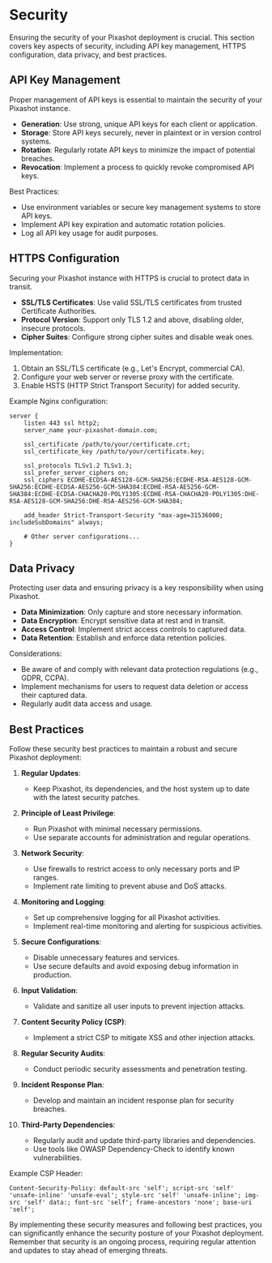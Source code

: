 # Security

Ensuring the security of your Pixashot deployment is crucial. This section covers key aspects of security, including API key management, HTTPS configuration, data privacy, and best practices.

## API Key Management

Proper management of API keys is essential to maintain the security of your Pixashot instance.

- **Generation**: Use strong, unique API keys for each client or application.
- **Storage**: Store API keys securely, never in plaintext or in version control systems.
- **Rotation**: Regularly rotate API keys to minimize the impact of potential breaches.
- **Revocation**: Implement a process to quickly revoke compromised API keys.

Best Practices:
- Use environment variables or secure key management systems to store API keys.
- Implement API key expiration and automatic rotation policies.
- Log all API key usage for audit purposes.

## HTTPS Configuration

Securing your Pixashot instance with HTTPS is crucial to protect data in transit.

- **SSL/TLS Certificates**: Use valid SSL/TLS certificates from trusted Certificate Authorities.
- **Protocol Version**: Support only TLS 1.2 and above, disabling older, insecure protocols.
- **Cipher Suites**: Configure strong cipher suites and disable weak ones.

Implementation:
1. Obtain an SSL/TLS certificate (e.g., Let's Encrypt, commercial CA).
2. Configure your web server or reverse proxy with the certificate.
3. Enable HSTS (HTTP Strict Transport Security) for added security.

Example Nginx configuration:
```nginx
server {
    listen 443 ssl http2;
    server_name your-pixashot-domain.com;

    ssl_certificate /path/to/your/certificate.crt;
    ssl_certificate_key /path/to/your/certificate.key;

    ssl_protocols TLSv1.2 TLSv1.3;
    ssl_prefer_server_ciphers on;
    ssl_ciphers ECDHE-ECDSA-AES128-GCM-SHA256:ECDHE-RSA-AES128-GCM-SHA256:ECDHE-ECDSA-AES256-GCM-SHA384:ECDHE-RSA-AES256-GCM-SHA384:ECDHE-ECDSA-CHACHA20-POLY1305:ECDHE-RSA-CHACHA20-POLY1305:DHE-RSA-AES128-GCM-SHA256:DHE-RSA-AES256-GCM-SHA384;

    add_header Strict-Transport-Security "max-age=31536000; includeSubDomains" always;

    # Other server configurations...
}
```

## Data Privacy

Protecting user data and ensuring privacy is a key responsibility when using Pixashot.

- **Data Minimization**: Only capture and store necessary information.
- **Data Encryption**: Encrypt sensitive data at rest and in transit.
- **Access Control**: Implement strict access controls to captured data.
- **Data Retention**: Establish and enforce data retention policies.

Considerations:
- Be aware of and comply with relevant data protection regulations (e.g., GDPR, CCPA).
- Implement mechanisms for users to request data deletion or access their captured data.
- Regularly audit data access and usage.

## Best Practices

Follow these security best practices to maintain a robust and secure Pixashot deployment:

1. **Regular Updates**:
    - Keep Pixashot, its dependencies, and the host system up to date with the latest security patches.

2. **Principle of Least Privilege**:
    - Run Pixashot with minimal necessary permissions.
    - Use separate accounts for administration and regular operations.

3. **Network Security**:
    - Use firewalls to restrict access to only necessary ports and IP ranges.
    - Implement rate limiting to prevent abuse and DoS attacks.

4. **Monitoring and Logging**:
    - Set up comprehensive logging for all Pixashot activities.
    - Implement real-time monitoring and alerting for suspicious activities.

5. **Secure Configurations**:
    - Disable unnecessary features and services.
    - Use secure defaults and avoid exposing debug information in production.

6. **Input Validation**:
    - Validate and sanitize all user inputs to prevent injection attacks.

7. **Content Security Policy (CSP)**:
    - Implement a strict CSP to mitigate XSS and other injection attacks.

8. **Regular Security Audits**:
    - Conduct periodic security assessments and penetration testing.

9. **Incident Response Plan**:
    - Develop and maintain an incident response plan for security breaches.

10. **Third-Party Dependencies**:
    - Regularly audit and update third-party libraries and dependencies.
    - Use tools like OWASP Dependency-Check to identify known vulnerabilities.

Example CSP Header:
```http
Content-Security-Policy: default-src 'self'; script-src 'self' 'unsafe-inline' 'unsafe-eval'; style-src 'self' 'unsafe-inline'; img-src 'self' data:; font-src 'self'; frame-ancestors 'none'; base-uri 'self';
```

By implementing these security measures and following best practices, you can significantly enhance the security posture of your Pixashot deployment. Remember that security is an ongoing process, requiring regular attention and updates to stay ahead of emerging threats.